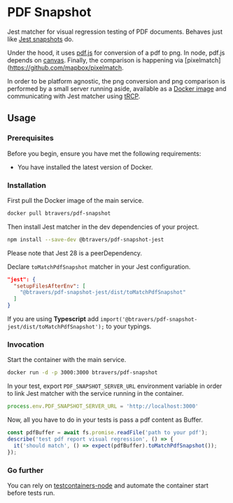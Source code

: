 # PDF Snapshot

Jest matcher for visual regression testing of PDF documents. 
Behaves just like [Jest snapshots](https://facebook.github.io/jest/docs/snapshot-testing.html) do.

Under the hood, it uses [pdf.js](https://github.com/mozilla/pdf.js) for conversion of a pdf to png. 
In node, pdf.js depends on [canvas](https://github.com/Automattic/node-canvas).
Finally, the comparison is happening via [pixelmatch](https://github.com/mapbox/pixelmatch.

In order to be platform agnostic, the png conversion and png comparison is performed by a small server running aside, available as a [Docker image](https://hub.docker.com/r/btravers/pdf-snapshot) and communicating with Jest matcher using [tRCP](https://github.com/trpc/trpc). 

## Usage

### Prerequisites

Before you begin, ensure you have met the following requirements:

- You have installed the latest version of Docker.

### Installation

First pull the Docker image of the main service.
```sh
docker pull btravers/pdf-snapshot
```

Then install Jest matcher in the dev dependencies of your project.

```sh
npm install --save-dev @btravers/pdf-snapshot-jest
```

Please note that Jest 28 is a peerDependency. 

Declare `toMatchPdfSnapshot` matcher in your Jest configuration.

```json
"jest": {
  "setupFilesAfterEnv": [
    "@btravers/pdf-snapshot-jest/dist/toMatchPdfSnapshot"
  ]
}
```

If you are using **Typescript** add `import('@btravers/pdf-snapshot-jest/dist/toMatchPdfSnapshot');` to your typings.

### Invocation

Start the container with the main service.

```sh
docker run -d -p 3000:3000 btravers/pdf-snapshot
```

In your test, export `PDF_SNAPSHOT_SERVER_URL` environment variable in order to link Jest matcher with the service running in the container.
```js
process.env.PDF_SNAPSHOT_SERVER_URL = 'http://localhost:3000'
```

Now, all you have to do in your tests is pass a pdf content as Buffer.

```ts
const pdfBuffer = await fs.promise.readFile('path to your pdf');
describe('test pdf report visual regression', () => {
  it('should match', () => expect(pdfBuffer).toMatchPdfSnapshot());
});
```

### Go further

You can rely on [testcontainers-node](https://github.com/testcontainers/testcontainers-node) and automate the container start before tests run.
